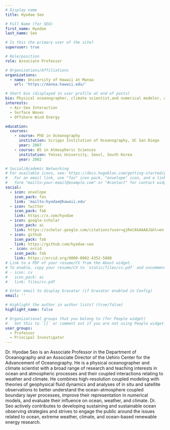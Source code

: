 ```yaml
---
# Display name
title: Hyodae Seo

# Full Name (for SEO)
first_name: Hyodae
last_name: Seo

# Is this the primary user of the site?
superuser: true

# Role/position
role: Associate Professor

# Organizations/Affiliations
organizations:
  - name: University of Hawaii at Manoa
    url: 'https://manoa.hawaii.edu/'

# Short bio (displayed in user profile at end of posts)
bio: Physical oceanographer, climate scientist,and numerical modeler, with a broad range of research and teaching interests in oceanic and atmospheric processes and their interactions relating to climate and offshore wind energy.
interests:
  - Air-Sea Interaction
  - Surface Waves
  - Offshore Wind Energy

education:
  courses:
    - course: PhD in Oceanography
      institution: Scripps Institution of Oceanography, UC San Diego
      year: 2007
    - course: BS in Atmospheric Sciences
      institution: Yonsei University, Seoul, South Korea
      year: 2002

# Social/Academic Networking
# For available icons, see: https://docs.hugoblox.com/getting-started/page-builder/#icons
#   For an email link, use "fas" icon pack, "envelope" icon, and a link in the
#   form "mailto:your-email@example.com" or "#contact" for contact widget.
social:
  - icon: envelope
    icon_pack: fas
    link: 'mailto:hyodae@hawaii.edu'
  - icon: twitter
    icon_pack: fab
    link: https://x.com/hyodae
  - icon: google-scholar
    icon_pack: ai
    link: https://scholar.google.com/citations?user=gjReCAkAAAAJ&hl=en
  - icon: github
    icon_pack: fab
    link: https://github.com/hyodae-seo
  -  icon: orcid
    icon_pack: fab
    link: https://orcid.org/0000-0002-4352-5080
# Link to a PDF of your resume/CV from the About widget.
# To enable, copy your resume/CV to `static/files/cv.pdf` and uncomment the lines below.
# - icon: cv
#   icon_pack: ai
#   link: files/cv.pdf

# Enter email to display Gravatar (if Gravatar enabled in Config)
email: ''

# Highlight the author in author lists? (true/false)
highlight_name: false

# Organizational groups that you belong to (for People widget)
#   Set this to `[]` or comment out if you are not using People widget.
user_groups:
  - Professor
  - Principal Investigator
---
```


Dr. Hyodae Seo is an Associate Professor in the Department of Oceanography and an Associate Director of the Uehiro Center for the Advancement of Oceanography. He is a physical oceanographer and climate scientist with a broad range of research and teaching interests in ocean and atmospheric processes and their coupled interactions relating to weather and climate. He combines high-resolution coupled modeling with theories of geophysical fluid dynamics and analyses of in situ and satellite observations to better understand the ocean-atmosphere coupled boundary layer processes, improve their representation in numerical models, and evaluate their influence on ocean, weather, and climate. Dr. Seo actively contributes to developing sustaining and sustainable ocean observing strategies and strives to engage the public around the issues related to ocean, extreme weather, climate, and ocean-based renewable energy research.